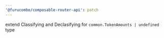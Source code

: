 ```yaml
---
'@furucombo/composable-router-api': patch
---
```


extend Classifying and Declasifying for `common.TokenAmounts | undefined` type
